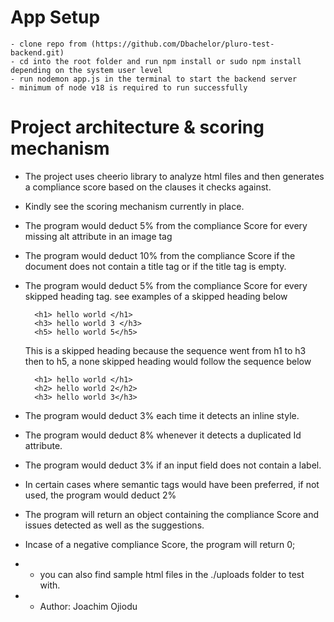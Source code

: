# App Setup
    - clone repo from (https://github.com/Dbachelor/pluro-test-backend.git)
    - cd into the root folder and run npm install or sudo npm install depending on the system user level
    - run nodemon app.js in the terminal to start the backend server
    - minimum of node v18 is required to run successfully

# Project architecture & scoring mechanism
- The project uses cheerio library to analyze html files and then generates a compliance score based on the clauses it checks against.

- Kindly see the scoring mechanism currently in place.

- The program would deduct 5% from the compliance Score for every missing alt attribute in an image tag
- The program would deduct 10% from the compliance Score if the document does not contain a title tag or if the title tag is empty.
- The program would deduct 5% from the compliance Score for every skipped heading tag. see examples of a skipped heading below

       
        <h1> hello world </h1>
        <h3> hello world 3 </h3> 
        <h5> hello world 5</h5> 
    
    This is a skipped heading because the sequence went from h1 to h3 then to h5,  a none skipped heading would follow the sequence below <br />
    
        <h1> hello world </h1> 
        <h2> hello world 2</h2> 
        <h3> hello world 3</h3> 
    
- The program would deduct 3% each time it detects an inline style.
- The program would deduct 8% whenever it detects a duplicated Id attribute.
- The program would deduct 3% if an input field does not contain a label.
- In certain cases where semantic tags would have been preferred, if not used, the program would deduct 2%
- The program will return an object containing the compliance Score and issues detected as well as the suggestions.
- Incase of a negative compliance Score, the program will return 0;

- 
    - you can also find sample html files in the  ./uploads folder to test with.

-  - Author: Joachim Ojiodu
